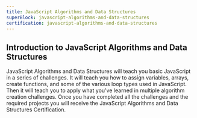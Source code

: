 ```yaml
---
title: JavaScript Algorithms and Data Structures
superBlock: javascript-algorithms-and-data-structures
certification: javascript-algorithms-and-data-structures
---
```


## Introduction to JavaScript Algorithms and Data Structures

JavaScript Algorithms and Data Structures will teach you basic JavaScript in a series of challenges. It will teach you how to assign variables, arrays, create functions, and some of the various loop types used in JavaScript. Then it will teach you to apply what you’ve learned in multiple algorithm creation challenges. Once you have completed all the challenges and the required projects you will receive the JavaScript Algorithms and Data Structures Certification.

